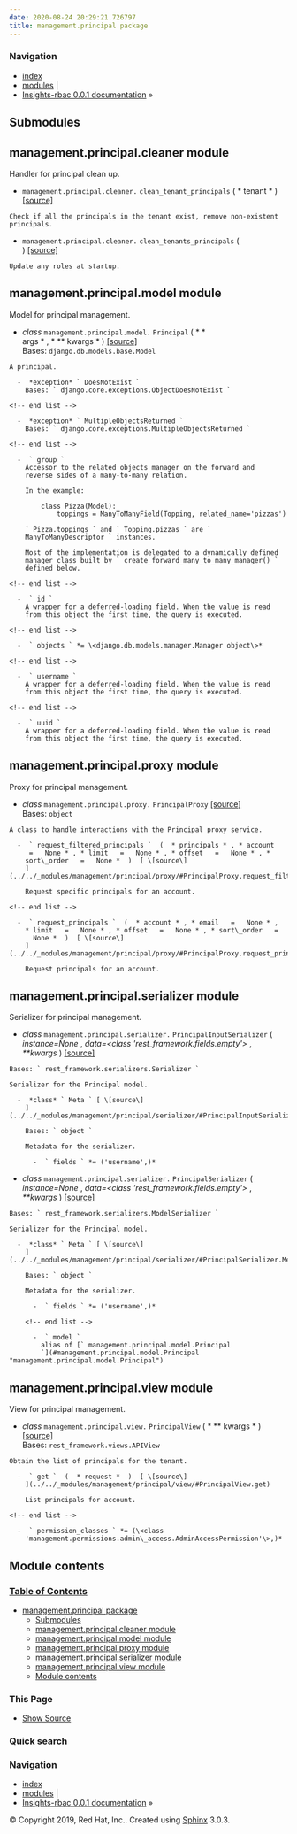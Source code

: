```yaml
---
date: 2020-08-24 20:29:21.726797
title: management.principal package
---
```

### Navigation

  - [index](../../genindex/ "General Index")
  - [modules](../../py-modindex/ "Python Module Index") |
  - [Insights-rbac 0.0.1 documentation](../../index/) »


## Submodules

## management.principal.cleaner module

Handler for principal clean up.

  -  ` management.principal.cleaner. ` ` clean_tenant_principals `  (  *
    tenant *  )  [ \[source\]
    ](../../_modules/management/principal/cleaner/#clean_tenant_principals)
      
    Check if all the principals in the tenant exist, remove non-existent
    principals.

<!-- end list -->

  -  ` management.principal.cleaner. ` ` clean_tenants_principals `  (  
    )  [ \[source\]
    ](../../_modules/management/principal/cleaner/#clean_tenants_principals)
      
    Update any roles at startup.

## management.principal.model module

Model for principal management.

  -  *class* ` management.principal.model. ` ` Principal `  (  * \*  
    args * , * \*\*   kwargs *  )  [ \[source\]
    ](../../_modules/management/principal/model/#Principal)   
    Bases: ` django.db.models.base.Model `
    
    A principal.
    
      -  *exception* ` DoesNotExist `   
        Bases: ` django.core.exceptions.ObjectDoesNotExist `
    
    <!-- end list -->
    
      -  *exception* ` MultipleObjectsReturned `   
        Bases: ` django.core.exceptions.MultipleObjectsReturned `
    
    <!-- end list -->
    
      -  ` group `   
        Accessor to the related objects manager on the forward and
        reverse sides of a many-to-many relation.
        
        In the example:
        
            class Pizza(Model):
                toppings = ManyToManyField(Topping, related_name='pizzas')
        
        ` Pizza.toppings ` and ` Topping.pizzas ` are `
        ManyToManyDescriptor ` instances.
        
        Most of the implementation is delegated to a dynamically defined
        manager class built by ` create_forward_many_to_many_manager() `
        defined below.
    
    <!-- end list -->
    
      -  ` id `   
        A wrapper for a deferred-loading field. When the value is read
        from this object the first time, the query is executed.
    
    <!-- end list -->
    
      -  ` objects ` *= \<django.db.models.manager.Manager object\>* 
    
    <!-- end list -->
    
      -  ` username `   
        A wrapper for a deferred-loading field. When the value is read
        from this object the first time, the query is executed.
    
    <!-- end list -->
    
      -  ` uuid `   
        A wrapper for a deferred-loading field. When the value is read
        from this object the first time, the query is executed.

## management.principal.proxy module

Proxy for principal management.

  -  *class* ` management.principal.proxy. ` ` PrincipalProxy ` [
    \[source\]
    ](../../_modules/management/principal/proxy/#PrincipalProxy)   
    Bases: ` object `
    
    A class to handle interactions with the Principal proxy service.
    
      -  ` request_filtered_principals `  (  * principals * , * account 
         =   None * , * limit   =   None * , * offset   =   None * , *
        sort\_order   =   None *  )  [ \[source\]
        ](../../_modules/management/principal/proxy/#PrincipalProxy.request_filtered_principals)
          
        Request specific principals for an account.
    
    <!-- end list -->
    
      -  ` request_principals `  (  * account * , * email   =   None * ,
        * limit   =   None * , * offset   =   None * , * sort\_order   =
          None *  )  [ \[source\]
        ](../../_modules/management/principal/proxy/#PrincipalProxy.request_principals)
          
        Request principals for an account.

## management.principal.serializer module

Serializer for principal management.

  -  *class* ` management.principal.serializer. ` `
    PrincipalInputSerializer `  (  *instance=None* , *data=\<class
    'rest\_framework.fields.empty'\>* , *\*\*kwargs*  )  [ \[source\]
    ](../../_modules/management/principal/serializer/#PrincipalInputSerializer)
      
    Bases: ` rest_framework.serializers.Serializer `
    
    Serializer for the Principal model.
    
      -  *class* ` Meta ` [ \[source\]
        ](../../_modules/management/principal/serializer/#PrincipalInputSerializer.Meta)
          
        Bases: ` object `
        
        Metadata for the serializer.
        
          -  ` fields ` *= ('username',)* 

<!-- end list -->

  -  *class* ` management.principal.serializer. ` ` PrincipalSerializer
    `  (  *instance=None* , *data=\<class
    'rest\_framework.fields.empty'\>* , *\*\*kwargs*  )  [ \[source\]
    ](../../_modules/management/principal/serializer/#PrincipalSerializer)
      
    Bases: ` rest_framework.serializers.ModelSerializer `
    
    Serializer for the Principal model.
    
      -  *class* ` Meta ` [ \[source\]
        ](../../_modules/management/principal/serializer/#PrincipalSerializer.Meta)
          
        Bases: ` object `
        
        Metadata for the serializer.
        
          -  ` fields ` *= ('username',)* 
        
        <!-- end list -->
        
          -  ` model `   
            alias of [` management.principal.model.Principal
            `](#management.principal.model.Principal "management.principal.model.Principal")

## management.principal.view module

View for principal management.

  -  *class* ` management.principal.view. ` ` PrincipalView `  (  * \*\*
      kwargs *  )  [ \[source\]
    ](../../_modules/management/principal/view/#PrincipalView)   
    Bases: ` rest_framework.views.APIView `
    
    Obtain the list of principals for the tenant.
    
      -  ` get `  (  * request *  )  [ \[source\]
        ](../../_modules/management/principal/view/#PrincipalView.get)
          
        List principals for account.
    
    <!-- end list -->
    
      -  ` permission_classes ` *= (\<class
        'management.permissions.admin\_access.AdminAccessPermission'\>,)*
        

## Module contents

### [Table of Contents](../../index/)

  - [management.principal package](#)
      - [Submodules](#submodules)
      - [management.principal.cleaner
        module](#module-management.principal.cleaner)
      - [management.principal.model
        module](#module-management.principal.model)
      - [management.principal.proxy
        module](#module-management.principal.proxy)
      - [management.principal.serializer
        module](#module-management.principal.serializer)
      - [management.principal.view
        module](#module-management.principal.view)
      - [Module contents](#module-management.principal)

### This Page

  - [Show Source](../../_sources/rbac/management.principal.rst.txt)

### Quick search

### Navigation

  - [index](../../genindex/ "General Index")
  - [modules](../../py-modindex/ "Python Module Index") |
  - [Insights-rbac 0.0.1 documentation](../../index/) »

© Copyright 2019, Red Hat, Inc.. Created using
[Sphinx](http://sphinx-doc.org/) 3.0.3.